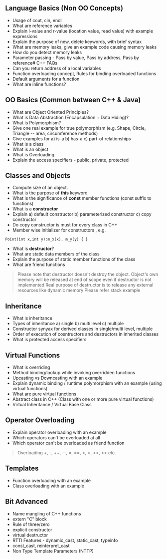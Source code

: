 ## Language Basics (Non OO Concepts)
* Usage of cout, cin, endl
* What are reference variables
* Explain l-value and r-value (location value, read value) with example expressions
* Explain the purpose of new, delete keywords, with brief syntax
* What are memory leaks, give an example code causing memory leaks
* How do you detect memory leaks
* Parameter passing - Pass by value, Pass by address, Pass by reference# C++ FAQs
* Can you return address of a local variables
* Function overloading concept, Rules for binding overloaded functions
* Default arguments for a function
* What are inline functions?

## OO Basics (Common between C++ & Java)
* What are Object Oriented Principles?
* What is Data Abstraction (Encapsulation + Data Hiding)?
* What is Polymorphism?
* Give one real example for true polymorphism (e.g. Shape, Circle, Triangle -- area, circumference methods)
* Give examples for a) is-a b) has-a c) part-of relationships
* What is a class
* What is an object
* What is Overloading
* Explain the access specifiers - public, private, protected

## Classes and Objects
* Compute size of an object.
* What is the purpose of **this** keyword
* What is the significance of **const** member functions (const suffix to functions)
* What is a **constructor**
* Explain a) default constructor b) parameterized constructor c) copy constructor
* Do copy constructor is must for every class in C++
* Member wise initializer for constructors , e.g. 
```
Point(int x,int y):m_x(x), m_y(y) { }
```
* What is **destructor**?
* What are static data members of the class
* Explain the purpose of static member functions of the class
* What are friend functions

> Please note that destructor doesn't destroy the object. Object's own memory
> will be released at end of scope even if destructor is not implemented
> Real purpose of destructor is to release any external resources like dynamic memory
> Please refer stack example
  
## Inheritance
* What is inheritance
* Types of inheritance a) single b) multi level c) multiple
* Constructor synyax for derived classes in single/multi level, multiple
* Order of execution of cosntructors and destructors in inherited classes
* What is protected access specifiers
  
## Virtual Functions
* What is overriding
* Method binding/lookup while invoking overridden functions
* Upcasting vs Downcasting with an example
* Explain dynamic binding / runtime polymorphism with an example (using virtual functions)
* What are pure virtual functions
* Abstract class in C++ (Class with one or more pure virtual functions)
* Virtual Inheritance / Virtual Base Class

## Operator Overloading
* Explain operator overloading with an example
* Which operators can't be overloaded at all
* Which operator can't be overloaded as friend function
  
> Overloading +, -, ++, --, =, ==, <, >, <<, >> etc.

## Templates
* Function overloading with an example
* Class overloading with an example


## Bit Advanced
* Name mangling of C++ functions
* extern "C" block
* Rule of three/zero
* explicit constructor
* virtual destructor
* RTTI Features - dynamic_cast, static_cast, typeinfo
* const_cast, reinterpret_cast
* Non Type Template Parameters (NTTP)
